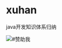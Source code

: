 # xuhan
java开发知识体系归纳



![#赞助我](https://images-lz.oss-cn-hangzhou.aliyuncs.com/github-xuhan/xuhanwx.jpg)
